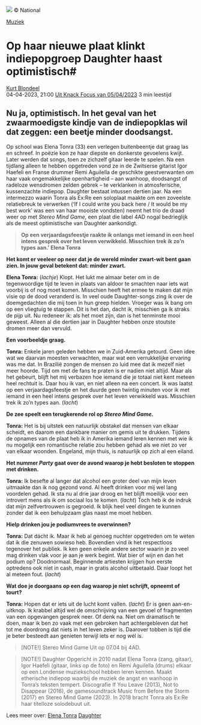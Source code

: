 <img src="/Images/Marika Kochiashvili/Daughter-Party-Press-Shot-by-Marika-Kochiashvili.jpeg">
© National 

[Muziek](https://focus.knack.be/muziek/)

# Op haar nieuwe plaat klinkt indiepopgroep Daughter haast optimistisch#

[Kurt Blondeel](https://focus.knack.be/a/fake-kurtblondeelknack-be/)\
04-04-2023, 21:00 [Uit Knack Focus van 05/04/2023](https://www.mijnmagazines.be/lees/FO/FO/2023/14/) 3 min leestijd

## Nu ja, optimistisch. In het geval van het zwaarmoedigste kindje van de indiepopklas wil dat zeggen: een beetje minder doodsangst. 

Op school was Elena Tonra (33) een verlegen buitenbeentje dat graag las en schreef. In poëzie kon ze haar diepste en donkerste gevoelens kwijt. Later werden dat songs, toen ze zichzelf gitaar leerde te spelen. Na een tijdlang alleen te hebben opgetreden vond ze in de Zwitserse gitarist Igor Haefeli en Franse drummer Remi Aguilella de geschikte geestverwanten om haar vaak ongemakkelijke openhartigheid – aan wanhoop, doodsangst of radeloze wensdromen zelden gebrek – te verklanken in atmosferische, kussenzachte indiepop. Daughter bestaat intussen dertien jaar. Na een intermezzo waarin Tonra als Ex:Re een soloplaat maakte om een zoveelste relatiebreuk te verwerken (‘If I could write you back here / It would be my best work’ was een van haar mooiste vondsten) neemt het trio de draad weer op met *Stereo Mind Game*, een plaat die label 4AD nogal bedrieglijk als de meest optimistische van Daughter aankondigt.

> **Op een verjaardagsfeestje raakte ik onlangs met iemand in een heel intens gesprek over het leven verwikkeld. Misschien trek ik zo’n types aan.’ Elena Tonra**

**Het komt er veeleer op neer dat je de wereld minder zwart-wit bent gaan zien. In jouw geval betekent dat: minder zwart.**

**Elena Tonra:** (*lachje*) Klopt. Het lukt me almaar beter om in de tegenwoordige tijd te leven in plaats van aldoor te smachten naar iets wat voorbij is of nog moet komen. Misschien heeft het ermee te maken dat mijn visie op de dood veranderd is. In veel oude Daughter-songs zing ik over de doemgedachten die mij toen in hun greep hielden. Vroeger was ik bang om op een vliegtuig te stappen. Dit is het dan, dacht ik, misschien ga ik straks de pijp uit. Nu redeneer ik: als het moet zijn, dan is het tenminste mooi geweest. Alleen al die dertien jaar in Daughter hebben onze stoutste dromen meer dan vervuld.

**Een voorbeeldje graag.**

**Tonra:** Enkele jaren geleden hebben we in Zuid-Amerika getourd. Geen idee wat we daarvan moesten verwachten, maar wat een verrukkelijke ervaring was me dat. In Brazilië zongen de mensen zo luid mee dat ik mezelf niet meer hoorde. Tijd om met de fans te praten is er nadien niet altijd. Maar als het gebeurt, blijft het mij verbazen hoe iemand die je totaal niet kent meteen heel rechtuit is. Daar hou ik van, en niet alleen na een concert. Ik was laatst op een verjaardagsfeestje en het duurde geen twintig minuten voor ik met iemand in een heel intens gesprek over het leven verwikkeld was. Misschien trek ik zo’n types aan. (*lacht*)

**De zee speelt een terugkerende rol op *Stereo Mind Game.***

**Tonra:** Het is bij uitstek een natuurlijk obstakel dat mensen van elkaar scheidt, en daarom een dankbare manier om gemis uit te drukken. Tijdens de opnames van de plaat heb ik in Amerika iemand leren kennen met wie ik nu mogelijk een romantische relatie zou hebben gehad als we niet zo ver van elkaar woonden. Engeland, mijn thuis, is natuurlijk op zich al een eiland.

**Het nummer *Party* gaat over de avond waarop je hebt besloten te stoppen met drinken.**

**Tonra:** Ik besefte al langer dat alcohol een groter deel van mijn leven uitmaakte dan ik nog gezond vond. Al heeft drinken voor mij wel lang voordelen gehad. Ik sta nu al drie jaar droog en het blijft moeilijk voor een introvert mens als ik om sociaal los te komen. (*lacht*) Toch heb ik de indruk dat mijn zelfvertrouwen is gegroeid. Ik blijk heel veel dingen te kunnen zonder dat ik een behulpzaam glas naast me moet hebben.

**Hielp drinken jou je podiumvrees te overwinnen?**

**Tonra:** Dat dácht ik. Maar ik heb al genoeg nuchter opgetreden om te weten dat ik die zenuwen sowieso heb. Bovendien vind ik het respectloos tegenover het publiek. Ik ken geen enkele andere sector waarin je zo veel mag drinken vlak voor je aan je werk begint. Wat bier of wijn en dan het podium op? Doodnormaal. Beginnende artiesten krijgen hun eerste optredens ook niet in cash, maar in gratis alcohol uitbetaald. Daar loopt het al meteen fout. (*lacht*)

**Wat doe je doorgaans op een dag waarop je niet schrijft, opneemt of tourt?**

**Tonra:** Hopen dat er iets uit de lucht komt vallen. (*lacht*) Er is geen aan-en-uitknop. Ik krabbel altijd wel de omschrijving van een gevoel of fragmenten van een opgevangen gesprek neer. Of denk na. Niet om dramatisch te doen, maar ik ben zo vaak met een gebroken hart achtergebleven dat het tot me doordrong dat niets in het leven zeker is. Daarover tobben is tijd die je beter besteedt aan genieten terwijl iets er nog wél is.

> [NOTE!] 
> Stereo Mind Game
> Uit op 07.04 bij 4AD.


> [NOTE!]
> Daughter
> Opgericht in 2010 nadat Elena Tonra (zang, gitaar), Igor Haefeli (gitaar, links op de foto) en Remi Aguilella (drums) elkaar op een Londense muziekschool hebben leren kennen.
> Maakt etherische indiepop waarbij de muziek de angst en wanhoop in Tonra’s teksten tempert.
> Discografie If You Leave (2013), Not to Disappear (2016), de gamesoundtrack Music from Before the Storm (2017) en Stereo Mind Game (2023). In 2018 bracht Tonra als Ex:Re haar titelloze solodebuut uit.

Lees meer over: [Elena Tonra](https://focus.knack.be/p/elena-tonra/) [Daughter](https://focus.knack.be/p/daughter/)



